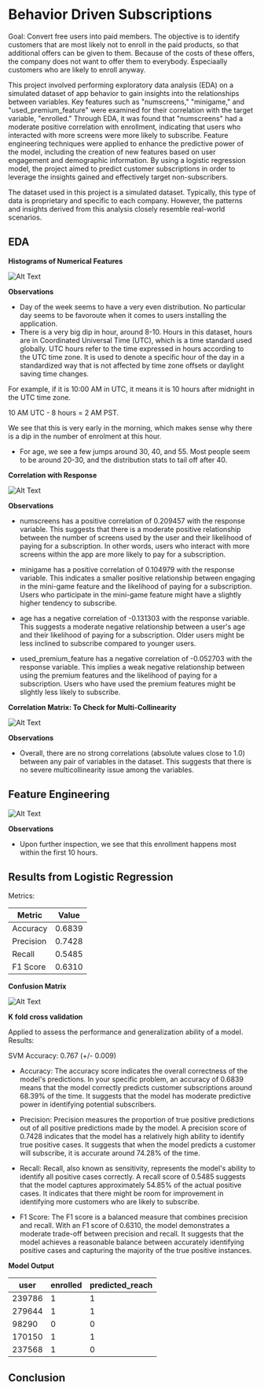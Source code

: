 # Behavior Driven Subscriptions

Goal: Convert free users into paid members. The objective is to identify customers that are most likely not to enroll in the paid products, so that additional offers can be given to them. Because of the costs of these offers, the company does not want to offer them to everybody. Especiaally customers who are likely to enroll anyway.

This project involved performing exploratory data analysis (EDA) on a simulated dataset of app behavior to gain insights into the relationships between variables. Key features such as "numscreens," "minigame," and "used_premium_feature" were examined for their correlation with the target variable, "enrolled." Through EDA, it was found that "numscreens" had a moderate positive correlation with enrollment, indicating that users who interacted with more screens were more likely to subscribe. Feature engineering techniques were applied to enhance the predictive power of the model, including the creation of new features based on user engagement and demographic information. By using a logistic regression model, the project aimed to predict customer subscriptions in order to leverage the insights gained and effectively target non-subscribers.

The dataset used in this project is a simulated dataset. Typically, this type of data is proprietary and specific to each company. However, the patterns and insights derived from this analysis closely resemble real-world scenarios.


## EDA

**Histograms of Numerical Features**

![Alt Text](1.png)

**Observations**

- Day of the week seems to have a very even distribution. No particular day seems to be favoroute when it comes to users installing the application.
- There is a very big dip in hour, around 8-10. Hours in this dataset, hours are in Coordinated Universal Time (UTC), which is a time standard used globally. UTC hours refer to the time expressed in hours according to the UTC time zone. It is used to denote a specific hour of the day in a standardized way that is not affected by time zone offsets or daylight saving time changes.

 For example, if it is 10:00 AM in UTC, it means it is 10 hours after midnight in the UTC time zone. 

 10 AM UTC - 8 hours = 2 AM PST.

 We see that this is very early in the morning, which makes sense why there is a dip in the number of enrolment at this hour.

- For age, we see a few jumps  around 30, 40, and 55. Most people seem to be around 20-30, and the distribution stats to tail off after 40.

**Correlation with Response**

![Alt Text](2.png)

**Observations**

- numscreens has a positive correlation of 0.209457 with the response variable. This suggests that there is a moderate positive relationship between the number of screens used by the user and their likelihood of paying for a subscription. In other words, users who interact with more screens within the app are more likely to pay for a subscription.

- minigame has a positive correlation of 0.104979 with the response variable. This indicates a smaller positive relationship between engaging in the mini-game feature and the likelihood of paying for a subscription. Users who participate in the mini-game feature might have a slightly higher tendency to subscribe.

- age has a negative correlation of -0.131303 with the response variable. This suggests a moderate negative relationship between a user's age and their likelihood of paying for a subscription. Older users might be less inclined to subscribe compared to younger users.

- used_premium_feature has a negative correlation of -0.052703 with the response variable. This implies a weak negative relationship between using the premium features and the likelihood of paying for a subscription. Users who have used the premium features might be slightly less likely to subscribe.


**Correlation Matrix: To Check for Multi-Collinearity**

![Alt Text](3.png)

**Observations**

- Overall, there are no strong correlations (absolute values close to 1.0) between any pair of variables in the dataset. This suggests that there is no severe multicollinearity issue among the variables.


## Feature Engineering

![Alt Text](5.png)

**Observations** 
- Upon further inspection, we see that this enrollment happens most within the first 10 hours.


## Results from Logistic Regression

Metrics:

| Metric    | Value   |
|-----------|---------|
| Accuracy  | 0.6839  |
| Precision | 0.7428  |
| Recall    | 0.5485  |
| F1 Score  | 0.6310  |

**Confusion Matrix**

![Alt Text](6.png)

**K fold cross validation**

Applied to assess the performance and generalization ability of a model. Results:

SVM Accuracy: 0.767 (+/- 0.009)


- Accuracy: The accuracy score indicates the overall correctness of the model's predictions. In your specific problem, an accuracy of 0.6839 means that the model correctly predicts customer subscriptions around 68.39% of the time. It suggests that the model has moderate predictive power in identifying potential subscribers.

- Precision: Precision measures the proportion of true positive predictions out of all positive predictions made by the model. A precision score of 0.7428 indicates that the model has a relatively high ability to identify true positive cases. It suggests that when the model predicts a customer will subscribe, it is accurate around 74.28% of the time.

- Recall: Recall, also known as sensitivity, represents the model's ability to identify all positive cases correctly. A recall score of 0.5485 suggests that the model captures approximately 54.85% of the actual positive cases. It indicates that there might be room for improvement in identifying more customers who are likely to subscribe.

- F1 Score: The F1 score is a balanced measure that combines precision and recall. With an F1 score of 0.6310, the model demonstrates a moderate trade-off between precision and recall. It suggests that the model achieves a reasonable balance between accurately identifying positive cases and capturing the majority of the true positive instances.

**Model Output**

| user   | enrolled | predicted_reach |
|--------|----------|-----------------|
| 239786 | 1        | 1               |
| 279644 | 1        | 1               |
| 98290  | 0        | 0               |
| 170150 | 1        | 1               |
| 237568 | 1        | 0               |



## Conclusion

